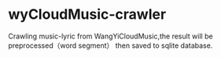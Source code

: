 # wyCloudMusic-crawler

Crawling music-lyric from WangYiCloudMusic,the result will be preprocessed（word segment） then saved to sqlite database.
